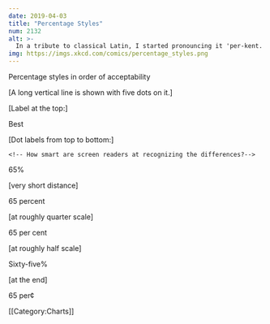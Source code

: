 ```yaml
---
date: 2019-04-03
title: "Percentage Styles"
num: 2132
alt: >-
  In a tribute to classical Latin, I started pronouncing it 'per-kent.' Eventually my friends had to resort to spritzing me with a water bottle like a cat to train me out of it.
img: https://imgs.xkcd.com/comics/percentage_styles.png
---
```

Percentage styles in order of acceptability

[A long vertical line is shown with five dots on it.]

[Label at the top:]

Best

[Dot labels from top to bottom:]

    <!-- How smart are screen readers at recognizing the differences?-->

65%<!-- ["6", "5" and a "%" symbol]-->

[very short distance]

65 percent<!-- ["6", "5" and the word "percent"]-->

[at roughly quarter scale]

65 per cent<!-- ["6", "5" and two words "per" and "cent"]-->

[at roughly half scale]

Sixty-five%<!-- ["Sixty-five" as a word and a "%" symbol]-->

[at the end]

65 per¢<!-- ["6", "5", the word "per" and the "¢" currency symbol]-->

[[Category:Charts]]